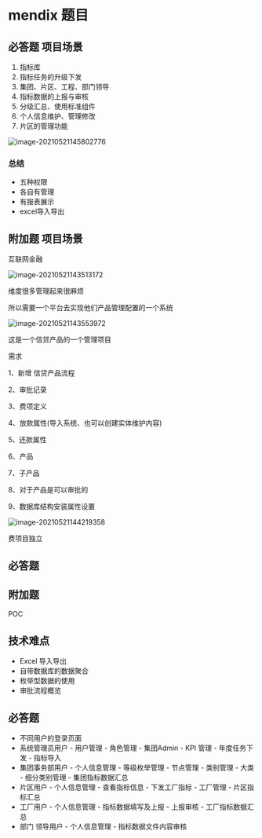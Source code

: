 # mendix 题目

## 必答题 项目场景

1. 指标库
2. 指标任务的升级下发
3. 集团、片区、工程、部门领导
4. 指标数据的上报与审核
5. 分级汇总、使用标准组件
6. 个人信息维护、管理修改
7. 片区的管理功能



![image-20210521145802776](C:\Users\dell\AppData\Roaming\Typora\typora-user-images\image-20210521145802776.png)

### 总结

- 五种权限
- 各自有管理
- 有报表展示
- excel导入导出



## 附加题 项目场景

互联网金融

![image-20210521143513172](C:\Users\dell\AppData\Roaming\Typora\typora-user-images\image-20210521143513172.png)



维度很多管理起来很麻烦

所以需要一个平台去实现他们产品管理配置的一个系统

![image-20210521143553972](C:\Users\dell\AppData\Roaming\Typora\typora-user-images\image-20210521143553972.png)



这是一个信贷产品的一个管理项目

 

需求

1、新增 信贷产品流程

2、审批记录

3、费项定义

4、放款属性(导入系统、也可以创建实体维护内容)

5、还款属性

6、产品

7、子产品

8、对于产品是可以审批的

9、数据库结构安装属性设置

![image-20210521144219358](C:\Users\dell\AppData\Roaming\Typora\typora-user-images\image-20210521144219358.png)







费项目独立





## 必答题

## 附加题



POC







## 技术难点

- Excel 导入导出
- 自带数据库的数据聚合
- 枚举型数据的使用
- 审批流程概览

## 必答题

- 不同用户的登录页面
- 系统管理员用户
        - 用户管理
            - 角色管理
            - 集团Admin
              - KPI 管理
              - 年度任务下发
              - 指标导入
- 集团事务部用户
       - 个人信息管理
               - 等级枚举管理
               - 节点管理
            - 类别管理
                - 大类
                - 细分类别管理
                - 集团指标数据汇总
- 片区用户
        - 个人信息管理
            - 查看指标信息
            - 下发工厂指标
            - 工厂管理
            - 片区指标汇总
- 工厂用户
        - 个人信息管理
        - 指标数据填写及上报
        - 上报审核
        - 工厂指标数据汇总
- 部门 领导用户
        - 个人信息管理
            - 指标数据文件内容审核